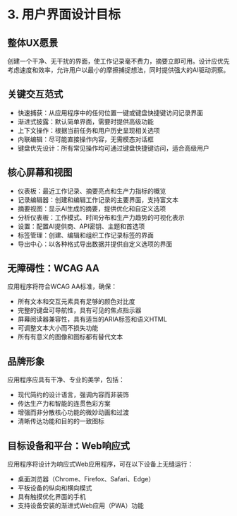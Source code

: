 # 3. 用户界面设计目标

## 整体UX愿景

创建一个干净、无干扰的界面，使工作记录毫不费力，摘要立即可用。设计应优先考虑速度和效率，允许用户以最小的摩擦捕捉想法，同时提供强大的AI驱动洞察。

## 关键交互范式

- 快速捕获：从应用程序中的任何位置一键或键盘快捷键访问记录界面
- 渐进式披露：默认简单界面，需要时提供高级功能
- 上下文操作：根据当前任务和用户历史呈现相关选项
- 内联编辑：尽可能直接操作内容，无需模态对话框
- 键盘优先设计：所有常见操作均可通过键盘快捷键访问，适合高级用户

## 核心屏幕和视图

- 仪表板：最近工作记录、摘要亮点和生产力指标的概览
- 记录编辑器：创建和编辑工作记录的主要界面，支持富文本
- 摘要视图：显示AI生成的摘要，提供优化和自定义选项
- 分析仪表板：工作模式、时间分布和生产力趋势的可视化表示
- 设置：配置AI提供商、API密钥、主题和首选项
- 标签管理：创建、编辑和组织工作记录标签的界面
- 导出中心：以各种格式导出数据并提供自定义选项的界面

## 无障碍性：WCAG AA

应用程序将符合WCAG AA标准，确保：

- 所有文本和交互元素具有足够的颜色对比度
- 完整的键盘可导航性，具有可见的焦点指示器
- 屏幕阅读器兼容性，具有适当的ARIA标签和语义HTML
- 可调整文本大小而不损失功能
- 所有有意义的图像和图标都有替代文本

## 品牌形象

应用程序应具有干净、专业的美学，包括：

- 现代简约的设计语言，强调内容而非装饰
- 传达生产力和智能的连贯色彩方案
- 增强而非分散核心功能的微妙动画和过渡
- 清晰传达功能和目的的一致图标

## 目标设备和平台：Web响应式

应用程序将设计为响应式Web应用程序，可在以下设备上无缝运行：

- 桌面浏览器（Chrome、Firefox、Safari、Edge）
- 平板设备的纵向和横向模式
- 具有触摸优化界面的手机
- 支持设备安装的渐进式Web应用（PWA）功能
